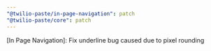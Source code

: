 ```yaml
---
"@twilio-paste/in-page-navigation": patch
"@twilio-paste/core": patch
---
```


[In Page Navigation]: Fix underline bug caused due to pixel rounding
